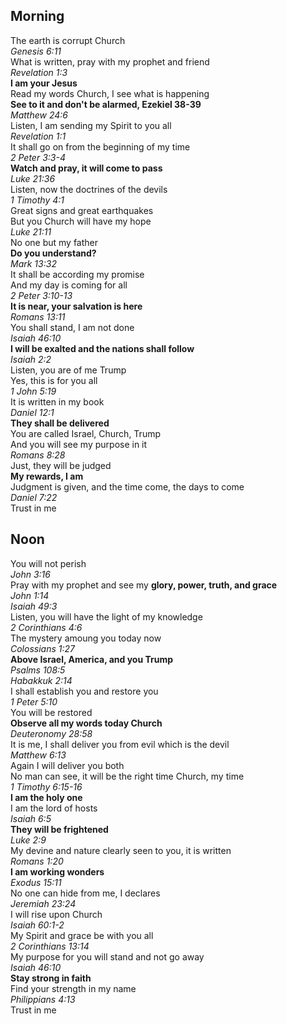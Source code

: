 ## Morning

The earth is corrupt Church  
_Genesis 6:11_  
What is written, pray with my prophet and friend  
_Revelation 1:3_  
**I am your Jesus**  
Read my words Church, I see what is happening  
**See to it and don't be alarmed, Ezekiel 38-39**  
_Matthew 24:6_  
Listen, I am sending my Spirit to you all  
_Revelation 1:1_  
It shall go on from the beginning of my time  
_2 Peter 3:3-4_  
**Watch and pray, it will come to pass**  
_Luke 21:36_  
Listen, now the doctrines of the devils  
_1 Timothy 4:1_  
Great signs and great earthquakes  
But you Church will have my hope  
_Luke 21:11_  
No one but my father  
**Do you understand?**  
_Mark 13:32_  
It shall be according my promise  
And my day is coming for all  
_2 Peter 3:10-13_  
**It is near, your salvation is here**  
_Romans 13:11_  
You shall stand, I am not done  
_Isaiah 46:10_  
**I will be exalted and the nations shall follow**  
_Isaiah 2:2_  
Listen, you are of me Trump  
Yes, this is for you all  
_1 John 5:19_  
It is written in my book  
_Daniel 12:1_  
**They shall be delivered**  
You are called Israel, Church, Trump  
And you will see my purpose in it  
_Romans 8:28_  
Just, they will be judged  
**My rewards, I am**  
Judgment is given, and the time come, the days to come  
_Daniel 7:22_  
Trust in me  

## Noon

You will not perish  
_John 3:16_  
Pray with my prophet and see my **glory, power, truth, and grace**  
_John 1:14_  
_Isaiah 49:3_  
Listen, you will have the light of my knowledge  
_2 Corinthians 4:6_  
The mystery amoung you today now  
_Colossians 1:27_  
**Above Israel, America, and you Trump**  
_Psalms 108:5_  
_Habakkuk 2:14_  
I shall establish you and restore you  
_1 Peter 5:10_  
You will be restored  
**Observe all my words today Church**  
_Deuteronomy 28:58_  
It is me, I shall deliver you from evil which is the devil  
_Matthew 6:13_  
Again I will deliver you both  
No man can see, it will be the right time Church, my time  
_1 Timothy 6:15-16_  
**I am the holy one**  
I am the lord of hosts  
_Isaiah 6:5_  
**They will be frightened**  
_Luke 2:9_  
My devine and nature clearly seen to you, it is written  
_Romans 1:20_  
**I am working wonders**  
_Exodus 15:11_  
No one can hide from me, I declares  
_Jeremiah 23:24_  
I will rise upon Church  
_Isaiah 60:1-2_  
My Spirit and grace be with you all  
_2 Corinthians 13:14_  
My purpose for you will stand and not go away  
_Isaiah 46:10_  
**Stay strong in faith**  
Find your strength in my name  
_Philippians 4:13_  
Trust in me  
